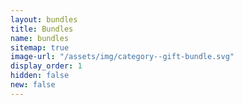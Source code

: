 ```yaml
---
layout: bundles
title: Bundles
name: bundles
sitemap: true
image-url: "/assets/img/category--gift-bundle.svg"
display_order: 1
hidden: false
new: false
---
```

